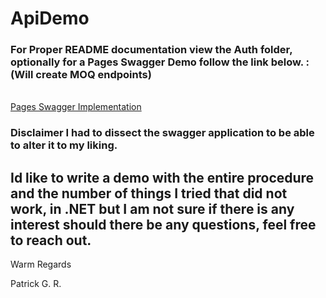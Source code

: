 # ApiDemo
### For Proper README documentation view the Auth folder, optionally for a Pages Swagger Demo follow the link below. : (Will create MOQ endpoints) 
</br><a href="https://patrick-gourdet.github.io/ApiDemo/">Pages Swagger Implementation</a>
### Disclaimer I had to dissect the swagger application to be able to alter it to my liking. 
## Id like to write a demo with the entire procedure and the number of things I tried that did not work, in .NET but I am not sure if there is any interest should there be any questions, feel free to reach out.

Warm Regards 

Patrick G. R.
